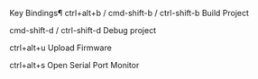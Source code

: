 Key Bindings¶
ctrl+alt+b / cmd-shift-b / ctrl-shift-b Build Project

cmd-shift-d / ctrl-shift-d Debug project

ctrl+alt+u Upload Firmware

ctrl+alt+s Open Serial Port Monitor
